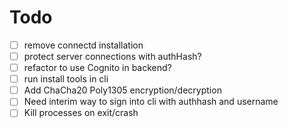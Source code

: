 # Todo

- [ ] remove connectd installation
- [ ] protect server connections with authHash?
- [ ] refactor to use Cognito in backend?
- [ ] run install tools in cli
- [ ] Add ChaCha20 Poly1305 encryption/decryption
- [ ] Need interim way to sign into cli with authhash and username
- [ ] Kill processes on exit/crash
